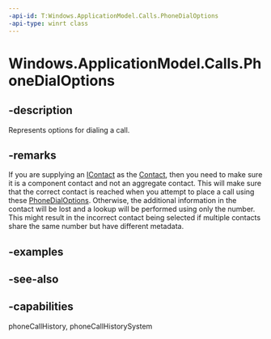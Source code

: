 ```yaml
---
-api-id: T:Windows.ApplicationModel.Calls.PhoneDialOptions
-api-type: winrt class
---
```


<!-- Class syntax.
public class PhoneDialOptions : Windows.ApplicationModel.Calls.IPhoneDialOptions
-->

# Windows.ApplicationModel.Calls.PhoneDialOptions

## -description
Represents options for dialing a call.

## -remarks
If you are supplying an [IContact](https://go.microsoft.com/fwlink/p/?linkid=618320) as the [Contact](phonedialoptions_contact.md), then you need to make sure it is a component contact and not an aggregate contact. This will make sure that the correct contact is reached when you attempt to place a call using these [PhoneDialOptions](phonedialoptions.md). Otherwise, the additional information in the contact will be lost and a lookup will be performed using only the number. This might result in the incorrect contact being selected if multiple contacts share the same number but have different metadata.

## -examples

## -see-also

## -capabilities
phoneCallHistory, phoneCallHistorySystem
